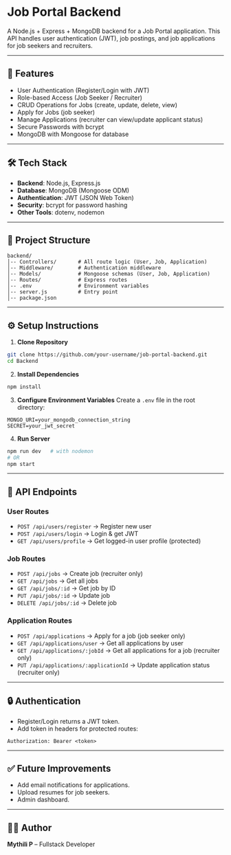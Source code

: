 # Job Portal Backend

A Node.js + Express + MongoDB backend for a Job Portal application.
This API handles user authentication (JWT), job postings, and job applications for job seekers and recruiters.

---

## 🚀 Features

- User Authentication (Register/Login with JWT)
- Role-based Access (Job Seeker / Recruiter)
- CRUD Operations for Jobs (create, update, delete, view)
- Apply for Jobs (job seeker)
- Manage Applications (recruiter can view/update applicant status)
- Secure Passwords with bcrypt
- MongoDB with Mongoose for database

---

## 🛠️ Tech Stack

- **Backend**: Node.js, Express.js
- **Database**: MongoDB (Mongoose ODM)
- **Authentication**: JWT (JSON Web Token)
- **Security**: bcrypt for password hashing
- **Other Tools**: dotenv, nodemon

---

## 📂 Project Structure

```
backend/
│-- Controllers/       # All route logic (User, Job, Application)
│-- Middleware/        # Authentication middleware
│-- Models/            # Mongoose schemas (User, Job, Application)
│-- Routes/            # Express routes
│-- .env               # Environment variables
│-- server.js          # Entry point
│-- package.json
```

---

## ⚙️ Setup Instructions

1. **Clone Repository**

```bash
git clone https://github.com/your-username/job-portal-backend.git
cd Backend
```

2. **Install Dependencies**

```bash
npm install
```

3. **Configure Environment Variables**
   Create a `.env` file in the root directory:

```
MONGO_URI=your_mongodb_connection_string
SECRET=your_jwt_secret
```

4. **Run Server**

```bash
npm run dev   # with nodemon
# OR
npm start
```

---

## 📌 API Endpoints

### User Routes

- `POST /api/users/register` → Register new user
- `POST /api/users/login` → Login & get JWT
- `GET /api/users/profile` → Get logged-in user profile (protected)

### Job Routes

- `POST /api/jobs` → Create job (recruiter only)
- `GET /api/jobs` → Get all jobs
- `GET /api/jobs/:id` → Get job by ID
- `PUT /api/jobs/:id` → Update job
- `DELETE /api/jobs/:id` → Delete job

### Application Routes

- `POST /api/applications` → Apply for a job (job seeker only)
- `GET /api/applications/user` → Get all applications by user
- `GET /api/applications/:jobId` → Get all applications for a job (recruiter only)
- `PUT /api/applications/:applicationId` → Update application status (recruiter only)

---

## 🔒 Authentication

- Register/Login returns a JWT token.
- Add token in headers for protected routes:

```
Authorization: Bearer <token>
```

---

## ✅ Future Improvements

- Add email notifications for applications.
- Upload resumes for job seekers.
- Admin dashboard.

---

## 👨‍💻 Author

**Mythili P** – Fullstack Developer

